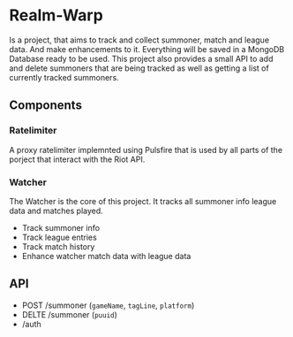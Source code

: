 # Realm-Warp
Is a project, that aims to track and collect summoner, match and league data.
And make enhancements to it. Everything will be saved in a MongoDB Database ready to be used.
This project also provides a small API to add and delete summoners that are being tracked as well as getting a list of currently tracked summoners.

## Components

### Ratelimiter
A proxy ratelimiter implemnted using Pulsfire that is used by all parts of the porject that interact with the Riot API.

### Watcher
The Watcher is the core of this project. It tracks all summoner info league data and matches played.
- Track summoner info
- Track league entries
- Track match history
- Enhance watcher match data with league data

## API
- POST /summoner (`gameName`, `tagLine`, `platform`)
- DELTE /summoner (`puuid`)
- /auth
